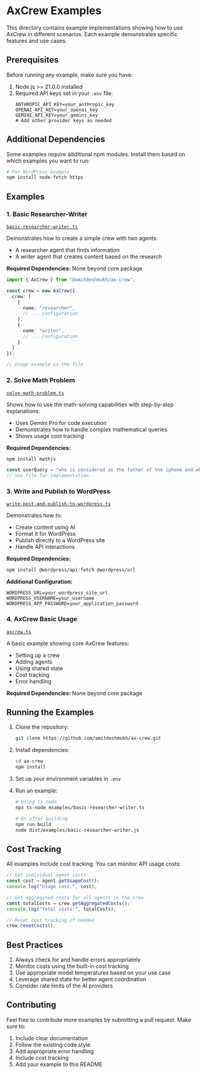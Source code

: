 # AxCrew Examples

This directory contains example implementations showing how to use AxCrew in different scenarios. Each example demonstrates specific features and use cases.

## Prerequisites

Before running any example, make sure you have:

1. Node.js >= 21.0.0 installed
2. Required API keys set in your `.env` file:
   ```env
   ANTHROPIC_API_KEY=your_anthropic_key
   OPENAI_API_KEY=your_openai_key
   GEMINI_API_KEY=your_gemini_key
   # Add other provider keys as needed
   ```

## Additional Dependencies

Some examples require additional npm modules. Install them based on which examples you want to run:

```bash
# For WordPress example
npm install node-fetch https
```

## Examples

### 1. Basic Researcher-Writer
[`basic-researcher-writer.ts`](./basic-researcher-writer.ts)

Demonstrates how to create a simple crew with two agents:
- A researcher agent that finds information
- A writer agent that creates content based on the research

**Required Dependencies:** None beyond core package

```typescript
import { AxCrew } from "@amitdeshmukh/ax-crew";

const crew = new AxCrew({
  crew: [
    {
      name: "researcher",
      // ... configuration
    },
    {
      name: "writer",
      // ... configuration
    }
  ]
});

// Usage example in the file
```

### 2. Solve Math Problem
[`solve-math-problem.ts`](./solve-math-problem.ts)

Shows how to use the math-solving capabilities with step-by-step explanations:
- Uses Gemini Pro for code execution
- Demonstrates how to handle complex mathematical queries
- Shows usage cost tracking

**Required Dependencies:** 
```bash
npm install mathjs
```

```typescript
const userQuery = "who is considered as the father of the iphone and what is the 7th root of their year of birth?";
// See file for implementation
```

### 3. Write and Publish to WordPress
[`write-post-and-publish-to-wordpress.ts`](./write-post-and-publish-to-wordpress.ts)

Demonstrates how to:
- Create content using AI
- Format it for WordPress
- Publish directly to a WordPress site
- Handle API interactions

**Required Dependencies:**
```bash
npm install @wordpress/api-fetch @wordpress/url
```

**Additional Configuration:**
```env
WORDPRESS_URL=your_wordpress_site_url
WORDPRESS_USERNAME=your_username
WORDPRESS_APP_PASSWORD=your_application_password
```

### 4. AxCrew Basic Usage
[`axcrew.ts`](./axcrew.ts)

A basic example showing core AxCrew features:
- Setting up a crew
- Adding agents
- Using shared state
- Cost tracking
- Error handling

**Required Dependencies:** None beyond core package

## Running the Examples

1. Clone the repository:
   ```bash
   git clone https://github.com/amitdeshmukh/ax-crew.git
   ```

2. Install dependencies:
   ```bash
   cd ax-crew
   npm install
   ```

3. Set up your environment variables in `.env`

4. Run an example:
   ```bash
   # Using ts-node
   npx ts-node examples/basic-researcher-writer.ts

   # Or after building
   npm run build
   node dist/examples/basic-researcher-writer.js
   ```

## Cost Tracking

All examples include cost tracking. You can monitor API usage costs:

```typescript
// Get individual agent costs
const cost = agent.getUsageCost();
console.log("Usage cost:", cost);

// Get aggregated costs for all agents in the crew
const totalCosts = crew.getAggregatedCosts();
console.log("Total costs:", totalCosts);

// Reset cost tracking if needed
crew.resetCosts();
```

## Best Practices

1. Always check for and handle errors appropriately
2. Monitor costs using the built-in cost tracking
3. Use appropriate model temperatures based on your use case
4. Leverage shared state for better agent coordination
5. Consider rate limits of the AI providers

## Contributing

Feel free to contribute more examples by submitting a pull request. Make sure to:
1. Include clear documentation
2. Follow the existing code style
3. Add appropriate error handling
4. Include cost tracking
5. Add your example to this README
